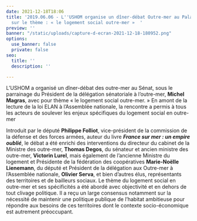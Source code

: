 ```yaml
---
date: 2021-12-18T18:06
title: '2019.06.06 - L''USHOM organise un dîner-débat Outre-mer au Palais du Luxembourg
  sur le thème : « le logement social outre-mer »  '
preview: ''
banner: "/static/uploads/capture-d-ecran-2021-12-18-180952.png"
options:
  use_banner: false
  private: false
seo:
  title: ''
  description: ''

---
```

L’USHOM a organisé un dîner-débat des outre-mer au Sénat, sous le parrainage du Président de la délégation sénatoriale à l’outre-mer, **Michel Magras**, avec pour thème « le logement social outre-mer. » En amont de la lecture de la loi ELAN à l’Assemblée nationale, la rencontre a permis à tous les acteurs de soulever les enjeux spécifiques du logement social en outre-mer

Introduit par le député **Philippe Folliot**, vice-président de la commission de la défense et des forces armées, auteur du livre **_France sur mer : un empire oublié_**, le débat a été enrichi des interventions du directeur du cabinet de la Ministre des outre-mer, **Thomas Degos**, du sénateur et ancien ministre des outre-mer, **Victorin Lurel**, mais également de l’ancienne Ministre du logement et Présidente de la fédération des coopératives **Marie-Noëlle Lienemann**, du député et Président de la délégation aux Outre-mer à l’Assemblée nationale, **Olivier Serva**, et bien d’autres élus, représentants des territoires et de bailleurs sociaux. Le thème du logement social en outre-mer et ses spécificités a été abordé avec objectivité et en dehors de tout clivage politique. Il a reçu un large consensus notamment sur la nécessité de maintenir une politique publique de l’habitat ambitieuse pour répondre aux besoins de ces territoires dont le contexte socio-économique est autrement préoccupant.
